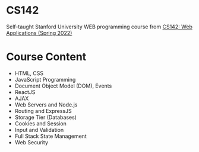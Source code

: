 # CS142
Self-taught Stanford University WEB programming course from [CS142: Web Applications (Spring 2022)](https://web.stanford.edu/class/cs142/index.html)

# Course Content
- HTML, CSS
- JavaScript Programming
- Document Object Model (DOM), Events
- ReactJS
- AJAX
- Web Servers and Node.js
- Routing and ExpressJS
- Storage Tier (Databases)
- Cookies and Session
- Input and Validation
- Full Stack State Management
- Web Security
